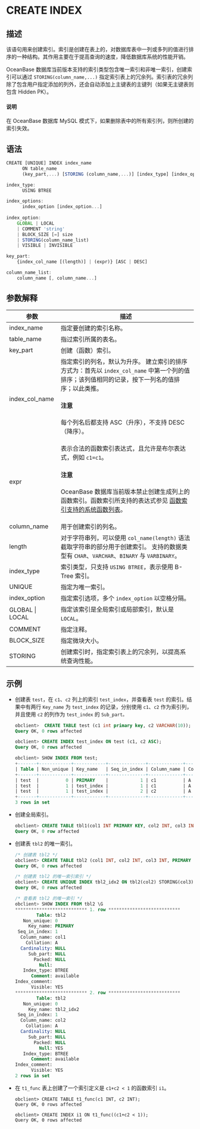 # CREATE INDEX

## 描述

该语句用来创建索引。索引是创建在表上的，对数据库表中一列或多列的值进行排序的一种结构。其作用主要在于提高查询的速度，降低数据库系统的性能开销。

OceanBase 数据库当前版本支持的索引类型包含唯一索引和非唯一索引，创建索引可以通过 `STORING(column_name,...)`  指定索引表上的冗余列。索引表的冗余列除了包含用户指定添加的列外，还会自动添加上主键表的主键列（如果无主键表则包含 Hidden PK）。

  <main id="notice" type='explain'>
    <h4>说明</h4>
    <p>在 OceanBase 数据库 MySQL 模式下，如果删除表中的所有索引列，则所创建的索引失效。</p>
  </main>

## 语法

```javascript
CREATE [UNIQUE] INDEX index_name 
      ON table_name 
      (key_part,...) [STORING (column_name,...)] [index_type] [index_options] 

index_type: 
      USING BTREE

index_options: 
      index_option [index_option...]
      
index_option: 
    GLOBAL | LOCAL
    | COMMENT 'string'
    | BLOCK_SIZE [=] size
    | STORING(column_name_list) 
    | VISIBLE | INVISIBLE

key_part: 
    {index_col_name [(length)] | (expr)} [ASC | DESC]

column_name_list: 
    column_name [, column_name...]
```

## 参数解释

|     **参数**      |                                                             **描述**                                                              |
|-----------------|---------------------------------------------------------------------------------------------------------------------------------|
| index_name      | 指定要创建的索引名称。                                                                                                                     |
| table_name      | 指过索引所属的表名。                                                                                                                      |
| key_part        | 创建（函数）索引。 |
| index_col_name  | 指定索引的列名，默认为升序。 建立索引的排序方式为：首先以 `index_col_name` 中第一个列的值排序；该列值相同的记录，按下一列名的值排序；以此类推。<main id="notice" type='notice'><h4>注意</h4><p> 每个列名后都支持 ASC（升序），不支持 DESC（降序）。 </p></main>  |
| expr            | 表示合法的函数索引表达式，且允许是布尔表达式，例如 `c1=c1`。<main id="notice" type='notice'><h4>注意</h4><p> OceanBase 数据库当前版本禁止创建生成列上的函数索引。函数索引所支持的表达式参见 <a href="../../../../../700.reference/300.database-object-management/100.manage-object-of-mysql-mode/500.manage-indexes-of-mysql-mode/500.function-index-list-of-supported-functions-of-mysql-mode.md"> 函数索引支持的系统函数列表</a>。 </p></main>         |
| column_name     | 用于创建索引的列名。                                                                                                                      |
| length          | 对于字符串列，可以使用 `col_name(length)` 语法截取字符串的部分用于创建索引。 支持的数据类型有 `CHAR`、`VARCHAR`、`BINARY` 与 `VARBINARY`。              |
| index_type      | 索引类型，只支持 `USING BTREE`，表示使用 B-Tree 索引。                                                                                          |
| UNIQUE          | 指定为唯一索引。                                                                                                                        |
| index_option    | 指定索引选项，多个 `index_option` 以空格分隔。                                                                                                 |
| GLOBAL \| LOCAL | 指定该索引是全局索引或局部索引，默认是 `LOCAL`。                                                                                                    |
| COMMENT         | 指定注释。                                                                                                                           |
| BLOCK_SIZE      | 指定微块大小。                                                                                                                         |
| STORING         | 创建索引时，指定索引表上的冗余列，以提高系统查询性能。                                                                                                        |

## 示例

* 创建表 `test`，在 `c1`、`c2` 列上的索引 `test_index`，并查看表 `test` 的索引。结果中有两行 `Key_name` 为 `test_index` 的记录，分别使用 `c1`、`c2` 作为索引列，并且使用 `c2` 的列作为 `test_index` 的 `Sub_part。`

  ```sql
  obclient>  CREATE TABLE test (c1 int primary key, c2 VARCHAR(10));
  Query OK, 0 rows affected 
  
  obclient> CREATE INDEX test_index ON test (c1, c2 ASC);
  Query OK, 0 rows affected 
  
  obclient> SHOW INDEX FROM test;
  +-------+------------+------------+--------------+-------------+-----------+-------------+----------+--------+------+------------+-----------+---------------+---------+
  | Table | Non_unique | Key_name   | Seq_in_index | Column_name | Collation | Cardinality | Sub_part | Packed | Null | Index_type | Comment   | Index_comment | Visible |
  +-------+------------+------------+--------------+-------------+-----------+-------------+----------+--------+------+------------+-----------+---------------+---------+
  | test  |          0 | PRIMARY    |            1 | c1          | A         |        NULL | NULL     | NULL   |      | BTREE      | available |               | YES     |
  | test  |          1 | test_index |            1 | c1          | A         |        NULL | NULL     | NULL   |      | BTREE      | available |               | YES     |
  | test  |          1 | test_index |            2 | c2          | A         |        NULL | NULL     | NULL   | YES  | BTREE      | available |               | YES     |
  +-------+------------+------------+--------------+-------------+-----------+-------------+----------+--------+------+------------+-----------+---------------+---------+
  3 rows in set
  ```

* 创建全局索引。

  ```sql
  obclient> CREATE TABLE tbl1(col1 INT PRIMARY KEY, col2 INT, col3 INT, INDEX IDX(col2) GLOBAL);
  Query OK, 0 row affected
  ```

* 创建表 `tbl2` 的唯一索引。

   ```sql
   /* 创建表 tbl2 */
   obclient> CREATE TABLE tbl2 (col1 INT, col2 INT, col3 INT, PRIMARY KEY(col1));
   Query OK, 0 rows affected

   /* 创建表 tbl2 的唯一索引索引 */
   obclient> CREATE UNIQUE INDEX tbl2_idx2 ON tbl2(col2) STORING(col3);
   Query OK, 0 rows affected

   /* 查看表 tbl2 的唯一索引 */
   obclient> SHOW INDEX FROM tbl2 \G
  *************************** 1. row ***************************
           Table: tbl2
      Non_unique: 0
        Key_name: PRIMARY
    Seq_in_index: 1
     Column_name: col1
       Collation: A
     Cardinality: NULL
        Sub_part: NULL
          Packed: NULL
            Null:
      Index_type: BTREE
         Comment: available
   Index_comment:
         Visible: YES
   *************************** 2. row ***************************
           Table: tbl2
      Non_unique: 0
        Key_name: tbl2_idx2
    Seq_in_index: 1
     Column_name: col2
       Collation: A
     Cardinality: NULL
        Sub_part: NULL
          Packed: NULL
            Null: YES
      Index_type: BTREE
         Comment: available
   Index_comment:
         Visible: YES
   2 rows in set 
  ```

* 在 `t1_func` 表上创建了一个索引定义是 `c1+c2 < 1` 的函数索引 `i1`。
  
  ```shell
  obclient> CREATE TABLE t1_func(c1 INT, c2 INT);
  Query OK, 0 rows affected 

  obclient> CREATE INDEX i1 ON t1_func((c1+c2 < 1));
  Query OK, 0 rows affected
  ```
